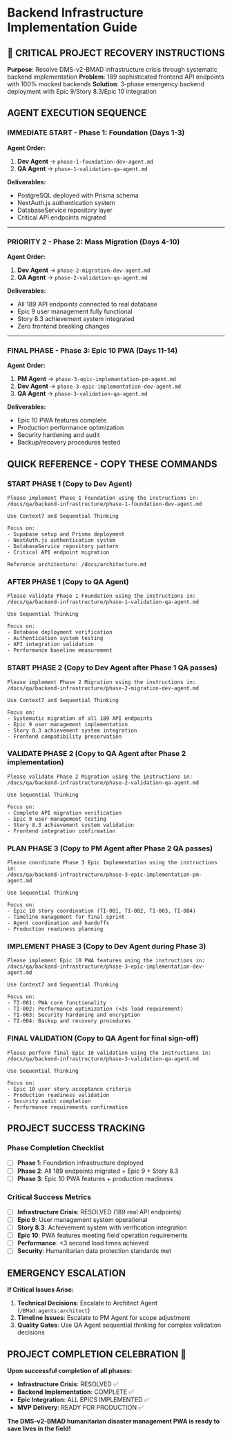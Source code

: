 # Backend Infrastructure Implementation Guide

## 🚨 CRITICAL PROJECT RECOVERY INSTRUCTIONS
**Purpose**: Resolve DMS-v2-BMAD infrastructure crisis through systematic backend implementation
**Problem**: 189 sophisticated frontend API endpoints with 100% mocked backends
**Solution**: 3-phase emergency backend deployment with Epic 9/Story 8.3/Epic 10 integration

## AGENT EXECUTION SEQUENCE

### **IMMEDIATE START** - Phase 1: Foundation (Days 1-3)
**Agent Order:**
1. **Dev Agent** → `phase-1-foundation-dev-agent.md`
2. **QA Agent** → `phase-1-validation-qa-agent.md`

**Deliverables:**
- PostgreSQL deployed with Prisma schema
- NextAuth.js authentication system
- DatabaseService repository layer
- Critical API endpoints migrated

---

### **PRIORITY 2** - Phase 2: Mass Migration (Days 4-10)  
**Agent Order:**
1. **Dev Agent** → `phase-2-migration-dev-agent.md`
2. **QA Agent** → `phase-2-validation-qa-agent.md`

**Deliverables:**
- All 189 API endpoints connected to real database
- Epic 9 user management fully functional
- Story 8.3 achievement system integrated
- Zero frontend breaking changes

---

### **FINAL PHASE** - Phase 3: Epic 10 PWA (Days 11-14)
**Agent Order:**
1. **PM Agent** → `phase-3-epic-implementation-pm-agent.md` 
2. **Dev Agent** → `phase-3-epic-implementation-dev-agent.md`
3. **QA Agent** → `phase-3-validation-qa-agent.md`

**Deliverables:**
- Epic 10 PWA features complete
- Production performance optimization
- Security hardening and audit
- Backup/recovery procedures tested

## QUICK REFERENCE - COPY THESE COMMANDS

### **START PHASE 1** (Copy to Dev Agent)
```
Please implement Phase 1 Foundation using the instructions in:
/docs/qa/backend-infrastructure/phase-1-foundation-dev-agent.md

Use Context7 and Sequential Thinking

Focus on:
- Supabase setup and Prisma deployment
- NextAuth.js authentication system
- DatabaseService repository pattern
- Critical API endpoint migration

Reference architecture: /docs/architecture.md
```

### **AFTER PHASE 1** (Copy to QA Agent)
```
Please validate Phase 1 Foundation using the instructions in:
/docs/qa/backend-infrastructure/phase-1-validation-qa-agent.md

Use Sequential Thinking

Focus on:
- Database deployment verification
- Authentication system testing
- API integration validation
- Performance baseline measurement
```

### **START PHASE 2** (Copy to Dev Agent after Phase 1 QA passes)
```
Please implement Phase 2 Migration using the instructions in:
/docs/qa/backend-infrastructure/phase-2-migration-dev-agent.md

Use Context7 and Sequential Thinking

Focus on:
- Systematic migration of all 189 API endpoints
- Epic 9 user management implementation
- Story 8.3 achievement system integration
- Frontend compatibility preservation
```

### **VALIDATE PHASE 2** (Copy to QA Agent after Phase 2 implementation)
```
Please validate Phase 2 Migration using the instructions in:
/docs/qa/backend-infrastructure/phase-2-validation-qa-agent.md

Use Sequential Thinking

Focus on:
- Complete API migration verification
- Epic 9 user management testing
- Story 8.3 achievement system validation
- Frontend integration confirmation
```

### **PLAN PHASE 3** (Copy to PM Agent after Phase 2 QA passes)
```
Please coordinate Phase 3 Epic Implementation using the instructions in:
/docs/qa/backend-infrastructure/phase-3-epic-implementation-pm-agent.md

Use Sequential Thinking

Focus on:
- Epic 10 story coordination (TI-001, TI-002, TI-003, TI-004)
- Timeline management for final sprint
- Agent coordination and handoffs
- Production readiness planning
```

### **IMPLEMENT PHASE 3** (Copy to Dev Agent during Phase 3)
```
Please implement Epic 10 PWA features using the instructions in:
/docs/qa/backend-infrastructure/phase-3-epic-implementation-dev-agent.md

Use Context7 and Sequential Thinking

Focus on:
- TI-001: PWA core functionality
- TI-002: Performance optimization (<3s load requirement)
- TI-003: Security hardening and encryption
- TI-004: Backup and recovery procedures
```

### **FINAL VALIDATION** (Copy to QA Agent for final sign-off)
```
Please perform final Epic 10 validation using the instructions in:
/docs/qa/backend-infrastructure/phase-3-validation-qa-agent.md

Use Sequential Thinking

Focus on:
- Epic 10 user story acceptance criteria
- Production readiness validation
- Security audit completion
- Performance requirements confirmation
```

## PROJECT SUCCESS TRACKING

### Phase Completion Checklist
- [ ] **Phase 1**: Foundation infrastructure deployed
- [ ] **Phase 2**: All 189 endpoints migrated + Epic 9 + Story 8.3
- [ ] **Phase 3**: Epic 10 PWA features + production readiness

### Critical Success Metrics
- [ ] **Infrastructure Crisis**: RESOLVED (189 real API endpoints)
- [ ] **Epic 9**: User management system operational
- [ ] **Story 8.3**: Achievement system with verification integration
- [ ] **Epic 10**: PWA features meeting field operation requirements
- [ ] **Performance**: <3 second load times achieved
- [ ] **Security**: Humanitarian data protection standards met

## EMERGENCY ESCALATION
**If Critical Issues Arise:**
1. **Technical Decisions**: Escalate to Architect Agent (`/BMad:agents:architect`)
2. **Timeline Issues**: Escalate to PM Agent for scope adjustment
3. **Quality Gates**: Use QA Agent sequential thinking for complex validation decisions

## PROJECT COMPLETION CELEBRATION 🎉
**Upon successful completion of all phases:**
- **Infrastructure Crisis**: RESOLVED ✅
- **Backend Implementation**: COMPLETE ✅
- **Epic Integration**: ALL EPICS IMPLEMENTED ✅
- **MVP Delivery**: READY FOR PRODUCTION ✅

**The DMS-v2-BMAD humanitarian disaster management PWA is ready to save lives in the field!**